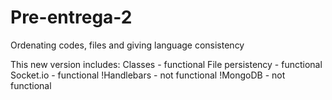 # Pre-entrega-2
Ordenating codes, files and giving language consistency

This new version includes:
Classes - functional
File persistency - functional
Socket.io - functional
!Handlebars - not functional
!MongoDB - not functional
